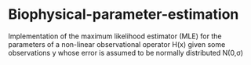 # Biophysical-parameter-estimation

Implementation of the maximum likelihood estimator (MLE) for the parameters of a non-linear observational operator  H(x)  given some observations y whose error is assumed to be normally distributed  N(0,σ)  
